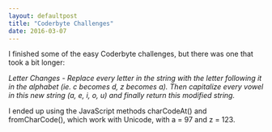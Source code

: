 ```yaml
---
layout: defaultpost
title: "Coderbyte Challenges"
date: 2016-03-07
---
```


I finished some of the easy Coderbyte challenges, but there was one that took a bit longer:

*Letter Changes -  Replace every letter in the string with the letter following it in the alphabet (ie. c becomes d, z becomes a). Then capitalize every vowel in this new string (a, e, i, o, u) and finally return this modified string.*

I ended up using the JavaScript methods charCodeAt() and fromCharCode(), which work with Unicode, with a = 97 and z = 123.